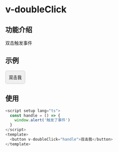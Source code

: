 # v-doubleClick

## 功能介绍

双击触发事件

## 示例

<script setup lang="ts">
  const handle = () => {
    window.alert('触发了事件')
  }
</script>


<button style="display:flex;justify-content:center;align-items:center;border:1px solid #ccc;padding:10px;border-radius:5px" v-doubleClick="handle">双击我</button>


## 使用

```typescript {7}
<script setup lang="ts">
  const handle = () => {
    window.alert('触发了事件')
  }
</script>
<template>
  <button v-doubleClick="handle">双击我</button>
</template>
```
